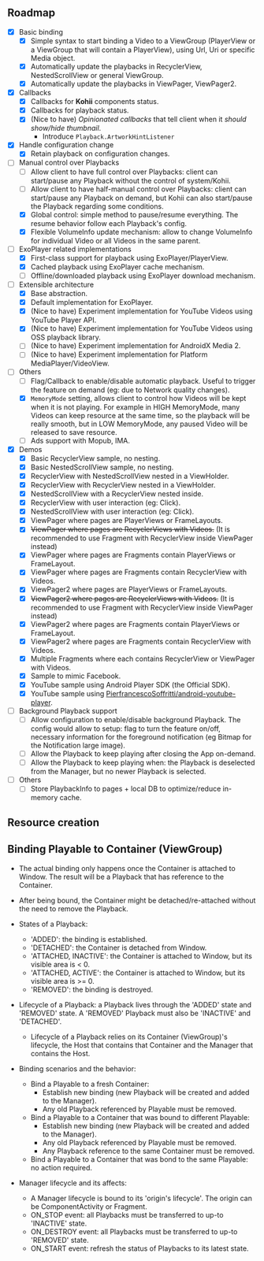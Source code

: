 ## Roadmap

- [x] Basic binding
    - [x] Simple syntax to start binding a Video to a ViewGroup (PlayerView or a ViewGroup that will contain a PlayerView), using Url, Uri or specific Media object.
    - [x] Automatically update the playbacks in RecyclerView, NestedScrollView or general ViewGroup.
    - [x] Automatically update the playbacks in ViewPager, ViewPager2.

- [x] Callbacks
    - [x] Callbacks for **Kohii** components status.
    - [x] Callbacks for playback status.
    - [x] (Nice to have) *Opinionated callbacks* that tell client when it *should show/hide thumbnail*.
        - Introduce ``Playback.ArtworkHintListener``

- [x] Handle configuration change
    - [x] Retain playback on configuration changes.

- [ ] Manual control over Playbacks
    - [ ] Allow client to have full control over Playbacks: client can start/pause any Playback without the control of system/Kohii.
    - [ ] Allow client to have half-manual control over Playbacks: client can start/pause any Playback on demand, but Kohii can also start/pause the Playback regarding some conditions.
    - [x] Global control: simple method to pause/resume everything. The resume behavior follow each Playback\'s config.
    - [x] Flexible VolumeInfo update mechanism: allow to change VolumeInfo for individual Video or all Videos in the same parent.

- [ ] ExoPlayer related implementations
    - [x] First-class support for playback using ExoPlayer/PlayerView.
    - [x] Cached playback using ExoPlayer cache mechanism.
    - [ ] Offline/downloaded playback using ExoPlayer download mechanism.

- [ ] Extensible architecture
    - [x] Base abstraction.
    - [x] Default implementation for ExoPlayer.
    - [x] (Nice to have) Experiment implementation for YouTube Videos using YouTube Player API.
    - [x] (Nice to have) Experiment implementation for YouTube Videos using OSS playback library.
    - [ ] (Nice to have) Experiment implementation for AndroidX Media 2.
    - [ ] (Nice to have) Experiment implementation for Platform MediaPlayer/VideoView.

- [ ] Others
    - [ ] Flag/Callback to enable/disable automatic playback. Useful to trigger the feature on demand (eg: due to Network quality changes).
    - [x] ``MemoryMode`` setting, allows client to control how Videos will be kept when it is not playing. For example in HIGH MemoryMode, many Videos can keep resource at the same time, so the playback will be really smooth, but in LOW MemoryMode, any paused Video will be released to save resource.
    - [ ] Ads support with Mopub, IMA.

- [x] Demos
    - [x] Basic RecyclerView sample, no nesting.
    - [x] Basic NestedScrollView sample, no nesting.
    - [x] RecyclerView with NestedScrollView nested in a ViewHolder.
    - [x] RecyclerView with RecyclerView nested in a ViewHolder.
    - [x] NestedScrollView with a RecyclerView nested inside.
    - [x] RecyclerView with user interaction (eg: Click).
    - [x] NestedScrollView with user interaction (eg: Click).
    - [x] ViewPager where pages are PlayerViews or FrameLayouts.
    - [x] ~~ViewPager where pages are RecyclerViews with Videos.~~ (It is recommended to use Fragment with RecyclerView inside ViewPager instead)
    - [x] ViewPager where pages are Fragments contain PlayerViews or FrameLayout.
    - [x] ViewPager where pages are Fragments contain RecyclerView with Videos.
    - [x] ViewPager2 where pages are PlayerViews or FrameLayouts.
    - [x] ~~ViewPager2 where pages are RecyclerViews with Videos.~~ (It is recommended to use Fragment with RecyclerView inside ViewPager instead)
    - [x] ViewPager2 where pages are Fragments contain PlayerViews or FrameLayout.
    - [x] ViewPager2 where pages are Fragments contain RecyclerView with Videos.
    - [x] Multiple Fragments where each contains RecyclerView or ViewPager with Videos.
    - [x] Sample to mimic Facebook.
    - [x] YouTube sample using Android Player SDK (the Official SDK).
    - [x] YouTube sample using [PierfrancescoSoffritti/android-youtube-player](https://github.com/PierfrancescoSoffritti/android-youtube-player).
  
- [ ] Background Playback support
    - [ ] Allow configuration to enable/disable background Playback. The config would allow to setup: flag to turn the feature on/off, necessary information for the foreground notification (eg Bitmap for the Notification large image).
    - [ ] Allow the Playback to keep playing after closing the App on-demand.
    - [ ] Allow the Playback to keep playing when: the Playback is deselected from the Manager, but no newer Playback is selected.

- [ ] Others
    - [ ] Store PlaybackInfo to pages + local DB to optimize/reduce in-memory cache.

## Resource creation

## Binding Playable to Container (ViewGroup)

- The actual binding only happens once the Container is attached to Window. The result will be a Playback that has reference to the Container.

- After being bound, the Container might be detached/re-attached without the need to remove the Playback.

- States of a Playback:
    - 'ADDED': the binding is established.
    - 'DETACHED': the Container is detached from Window.
    - 'ATTACHED, INACTIVE': the Container is attached to Window, but its visible area is < 0.
    - 'ATTACHED, ACTIVE': the Container is attached to Window, but its visible area is >= 0.
    - 'REMOVED': the binding is destroyed.

- Lifecycle of a Playback: a Playback lives through the 'ADDED' state and 'REMOVED' state. A 'REMOVED' Playback must also be 'INACTIVE' and 'DETACHED'.
    - Lifecycle of a Playback relies on its Container (ViewGroup)'s lifecycle, the Host that contains that Container and the Manager that contains the Host. 

- Binding scenarios and the behavior:
    - Bind a Playable to a fresh Container:
        - Establish new binding (new Playback will be created and added to the Manager). 
        - Any old Playback referenced by Playable must be removed.
    - Bind a Playable to a Container that was bound to different Playable: 
        - Establish new binding (new Playback will be created and added to the Manager).
        - Any old Playback referenced by Playable must be removed.
        - Any Playback reference to the same Container must be removed.
    - Bind a Playable to a Container that was bond to the same Playable: no action required. 

- Manager lifecycle and its affects:
    - A Manager lifecycle is bound to its 'origin's lifecycle'. The origin can be ComponentActivity or Fragment.
    - ON_STOP event: all Playbacks must be transferred to up-to 'INACTIVE' state. 
    - ON_DESTROY event: all Playbacks must be transferred to up-to 'REMOVED' state.
    - ON_START event: refresh the status of Playbacks to its latest state. 